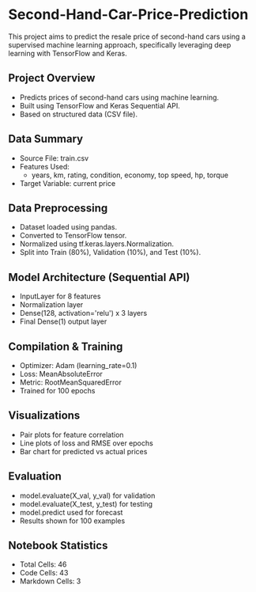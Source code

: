 # Second-Hand-Car-Price-Prediction
This project aims to predict the resale price of second-hand cars using a supervised machine learning approach, specifically leveraging deep learning with TensorFlow and Keras.


Project Overview
----------------
- Predicts prices of second-hand cars using machine learning.
- Built using TensorFlow and Keras Sequential API.
- Based on structured data (CSV file).

Data Summary
------------
- Source File: train.csv
- Features Used:
  * years, km, rating, condition, economy, top speed, hp, torque
- Target Variable: current price

Data Preprocessing
------------------
- Dataset loaded using pandas.
- Converted to TensorFlow tensor.
- Normalized using tf.keras.layers.Normalization.
- Split into Train (80%), Validation (10%), and Test (10%).

Model Architecture (Sequential API)
-----------------------------------
- InputLayer for 8 features
- Normalization layer
- Dense(128, activation='relu') x 3 layers
- Final Dense(1) output layer

Compilation & Training
----------------------
- Optimizer: Adam (learning_rate=0.1)
- Loss: MeanAbsoluteError
- Metric: RootMeanSquaredError
- Trained for 100 epochs

Visualizations
--------------
- Pair plots for feature correlation
- Line plots of loss and RMSE over epochs
- Bar chart for predicted vs actual prices

Evaluation
----------
- model.evaluate(X_val, y_val) for validation
- model.evaluate(X_test, y_test) for testing
- model.predict used for forecast
- Results shown for 100 examples

Notebook Statistics
-------------------
- Total Cells: 46
- Code Cells: 43
- Markdown Cells: 3
